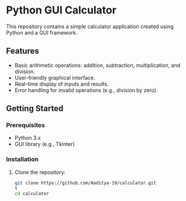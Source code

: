 # Python GUI Calculator

This repository contains a simple calculator application created using Python and a GUI framework.

## Features

- Basic arithmetic operations: addition, subtraction, multiplication, and division.
- User-friendly graphical interface.
- Real-time display of inputs and results.
- Error handling for invalid operations (e.g., division by zero).

## Getting Started

### Prerequisites

- Python 3.x
- GUI library (e.g., Tkinter)

### Installation

1. Clone the repository:
   ```bash
   git clone https://github.com/Aaditya-19/calculator.git
   t
   cd calculator
